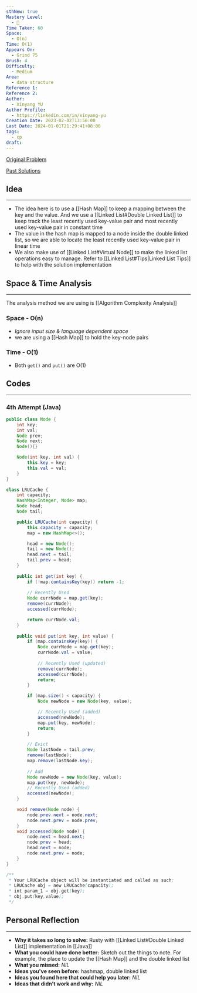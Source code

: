 ```yaml
---
sthNew: true
Mastery Level:
  - 📗
Time Taken: 60
Space:
  - O(n)
Time: O(1)
Appears On:
  - Grind 75
Brush: 4
Difficulty:
  - Medium
Area:
  - data structure
Reference 1: 
Reference 2: 
Author:
  - Xinyang YU
Author Profile:
  - https://linkedin.com/in/xinyang-yu
Creation Date: 2023-02-02T13:56:00
Last Date: 2024-01-01T21:29:41+08:00
tags:
  - cp
draft: 
---
```

[Original Problem](https://leetcode.cn/problems/lru-cache/)

[Past Solutions](https://www.notion.so/xy241-dsa/LRU-Cache-7cef86ef560f4e768a24b9043256ae96?pvs=4)
## Idea
---
- The idea here is to use a [[Hash Map]] to keep a mapping between the key and the value. And we use a [[Linked List#Double Linked List]] to keep track the least recently used key-value pair and most recently used key-value pair in constant time
- The value in the hash map is mapped to a node inside the double linked list, so we are able to locate the least recently used key-value pair in linear time
- We also make use of [[Linked List#Virtual Node]] to make the linked list operations easy to manage. Refer to [[Linked List#Tips|Linked List Tips]] to help with the solution implementation


## Space & Time Analysis
---
The analysis method we are using is [[Algorithm Complexity Analysis]]
### Space - O(n)
- *Ignore input size & language dependent space*
- we are using a [[Hash Map]] to hold the key-node pairs
### Time - O(1)
- Both `get()` and `put()` are O(1)
 

## Codes
---
### 4th Attempt (Java)
```java
public class Node {
    int key;
    int val;
    Node prev;
    Node next;
    Node(){}

    Node(int key, int val) {
        this.key = key;
        this.val = val;
    }
}

class LRUCache {
    int capacity;
    HashMap<Integer, Node> map;
    Node head;
    Node tail;

    public LRUCache(int capacity) {
        this.capacity = capacity;
        map = new HashMap<>();

        head = new Node();
        tail = new Node();
        head.next = tail;
        tail.prev = head;
    }
    
    public int get(int key) {
        if (!map.containsKey(key)) return -1;
        
        // Recently Used
        Node currNode = map.get(key);
        remove(currNode);
        accessed(currNode);

        return currNode.val;
    }
    
    public void put(int key, int value) {
        if (map.containsKey(key)) {
            Node currNode = map.get(key);
            currNode.val = value;
            
            // Recently Used (updated)
            remove(currNode);
            accessed(currNode);
            return;
        }

        if (map.size() < capacity) {
            Node newNode = new Node(key, value);

            // Recently Used (added)
            accessed(newNode);
            map.put(key, newNode);
            return;
        }

        // Evict
        Node lastNode = tail.prev;
        remove(lastNode);
        map.remove(lastNode.key);
        
        // Add
        Node newNode = new Node(key, value);
        map.put(key, newNode);
        // Recently Used (added)
        accessed(newNode);
    }

    void remove(Node node) {
        node.prev.next = node.next;
        node.next.prev = node.prev;
    }
    void accessed(Node node) {
        node.next = head.next;
        node.prev = head;
        head.next = node;
        node.next.prev = node;
    }
}

/**
 * Your LRUCache object will be instantiated and called as such:
 * LRUCache obj = new LRUCache(capacity);
 * int param_1 = obj.get(key);
 * obj.put(key,value);
 */
```

## Personal Reflection
---
- **Why it takes so long to solve:** Rusty with [[Linked List#Double Linked List]] implementation in [[Java]]
- **What you could have done better:** Sketch out the things to note. For example, the place to update the [[Hash Map]] and the double linked list
- **What you missed:** *NIL*
- **Ideas you've seen before:** hashmap, double linked list
- **Ideas you found here that could help you later:** *NIL*
- **Ideas that didn't work and why:** *NIL*
